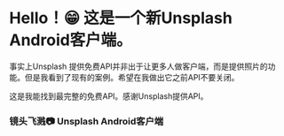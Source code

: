 # Hello！😁 这是一个新Unsplash Android客户端。

事实上Unsplash 提供免费API并非出于让更多人做客户端，而是提供照片的功能。但是我看到了现有的案例。希望在我做出它之前API不要关闭。

这是我能找到最完整的免费API。感谢Unsplash提供API。

### 镜头飞溅📷 Unsplash Android客户端